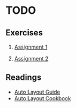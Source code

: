 TODO
======

## Exercises
1. [Assignment 1](https://docs.google.com/document/d/1dxBQA16p0nbJxLdLEEmLlott_yKxtmx0lE0w9zxox00/edit?usp=sharing)

2. [Assignment 2](https://docs.google.com/document/d/1qxlgpoDQd_WBKmc8C3VyRf08f2m2sCpezsJf1YF_h28/edit?usp=sharing)


## Readings
* [Auto Layout Guide](https://developer.apple.com/library/content/documentation/UserExperience/Conceptual/AutolayoutPG/index.html#//apple_ref/doc/uid/TP40010853)
* [Auto Layout Cookbook](https://developer.apple.com/library/content/documentation/UserExperience/Conceptual/AutolayoutPG/LayoutUsingStackViews.html#//apple_ref/doc/uid/TP40010853-CH3)
